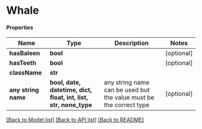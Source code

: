 # Whale

#### Properties
Name | Type | Description | Notes
------------ | ------------- | ------------- | -------------
**hasBaleen** | **bool** |  | [optional] 
**hasTeeth** | **bool** |  | [optional] 
**className** | **str** |  | 
**any string name** | **bool, date, datetime, dict, float, int, list, str, none_type** | any string name can be used but the value must be the correct type | [optional]

[[Back to Model list]](../README.md#documentation-for-models) [[Back to API list]](../README.md#documentation-for-api-endpoints) [[Back to README]](../README.md)


